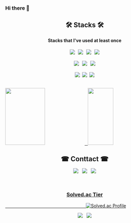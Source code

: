 ### Hi there 👋


<h2 align="center"><b> 🛠 Stacks 🛠 </b></h2>
<h4 align="center">Stacks that I've used at least once <h4>
<p align="center">
<img src="https://img.shields.io/badge/Python-3776AB?style=flat&logo=Python&logoColor=white"/> &nbsp;
<img src="https://img.shields.io/badge/Java-007396?style=flat&logo=Java&logoColor=white"/> &nbsp;
<img src="https://img.shields.io/badge/c++-00599C?style=flat-square&logo=c%2B%2B&logoColor=white"/></a> &nbsp;
<img src="https://img.shields.io/badge/C-A8B9CC?style=flat-square&logo=C&logoColor=white"/></a>
<br /> <br />
<img src="https://img.shields.io/badge/JavaScript-F7DF1E?style=flat-square&logo=JavaScript&logoColor=white"/></a> &nbsp;
<img src="https://img.shields.io/badge/HTML-E34F26?style=flat-square&logo=html5&logoColor=white"/> &nbsp;
<img src="https://img.shields.io/badge/React-61DAFB?style=flat-square&logo=react&logoColor=white"/>
<br /> <br />
<img src="https://img.shields.io/badge/OpenCV-5C3EE8?style=flat&logo=OpenCV&logoColor=white"/>&nbsp;
<img src="https://img.shields.io/badge/Arduino-00979D?style=flat&logo=Arduino&logoColor=white"/>&nbsp;
<img src="https://img.shields.io/badge/Raspberry Pi-A22846?style=flat&logo=Raspberry%20Pi&logoColor=white"/> <p/>
<br />



<a href="#">
<img src = https://github-readme-stats.vercel.app/api?username=okpyo12&show_icons=true&theme=radical height = "180px" width = "50%"> &nbsp
</a>
<a href="#">
  <img src="https://github-readme-stats.vercel.app/api/top-langs/?username=okpyo12&theme=react&exclude_repo=Jagi,assignment&layout=compact" height="180px" width = "40%">
</a>
<br />

<h2 align="center"><b> ☎ Conttact ☎ </b></h2>

<p align="center">
  <a href="mailto:psw94025437@gmail.com"><img src="https://img.shields.io/badge/Gmail-d14836?style=flat-square&logo=Gmail&logoColor=white&link=viliketh1s98@naver.com"/></a>&nbsp&nbsp
  <a href="https://www.instagram.com/okpyo11/"><img src="https://img.shields.io/badge/Instagram-E4405F?style=flat-square&logo=Instagram&logoColor=white&link=https://www.instagram.com/woo0_hooo/"/></a>&nbsp&nbsp
  <a href="https://velog.io/@okpyo12"><img src="https://img.shields.io/badge/Velog-20c997?style=flat-square&logo=Vimeo&logoColor=white"/>
  </p>
<br/>

<h3 align="center"><b> Solved.ac Tier </b></h3>

&nbsp;&nbsp;&nbsp;&nbsp;&nbsp;&nbsp;&nbsp;&nbsp;&nbsp;&nbsp;&nbsp;&nbsp;&nbsp;&nbsp;&nbsp;&nbsp;&nbsp;&nbsp;&nbsp;&nbsp;&nbsp;&nbsp;&nbsp;&nbsp;&nbsp;&nbsp;&nbsp;&nbsp;&nbsp;&nbsp;&nbsp;&nbsp;&nbsp;&nbsp;&nbsp;&nbsp;&nbsp;&nbsp;&nbsp;&nbsp;&nbsp;&nbsp;&nbsp;&nbsp;&nbsp;&nbsp;&nbsp;&nbsp;&nbsp;&nbsp;&nbsp;&nbsp;&nbsp;&nbsp;&nbsp;&nbsp;&nbsp;&nbsp;&nbsp;&nbsp;&nbsp;&nbsp;&nbsp;&nbsp;&nbsp;[![Solved.ac Profile](http://mazassumnida.wtf/api/v2/generate_badge?boj=okpyo11)](https://solved.ac/okpyo11/)


<p align="center">
  <a href="https://hits.seeyoufarm.com"><img src="https://hits.seeyoufarm.com/api/count/incr/badge.svg?url=https%3A%2F%2Fgithub.com%2Fokpyo12&count_bg=%23ED6DA3&title_bg=%2386757E&icon=github.svg&icon_color=%23E1DEDE&title=hits&edge_flat=false"/></a>&nbsp;&nbsp;
  <img src="https://img.shields.io/github/followers/okpyo12?style=social">
